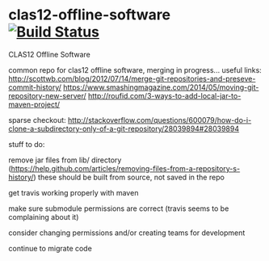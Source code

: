 # clas12-offline-software [![Build Status](https://travis-ci.org/JeffersonLab/class12-offline-software.svg?branch=master)](https://travis-ci.org/JeffersonLab/clas12-offline-software)
CLAS12 Offline Software

common repo for clas12 offline software, merging in progress...
useful links:
http://scottwb.com/blog/2012/07/14/merge-git-repositories-and-preseve-commit-history/
https://www.smashingmagazine.com/2014/05/moving-git-repository-new-server/
http://roufid.com/3-ways-to-add-local-jar-to-maven-project/

sparse checkout: http://stackoverflow.com/questions/600079/how-do-i-clone-a-subdirectory-only-of-a-git-repository/28039894#28039894

stuff to do:

remove jar files from lib/ directory (https://help.github.com/articles/removing-files-from-a-repository-s-history/) these should be built from source, not saved in the repo

get travis working properly with maven

make sure submodule permissions are correct (travis seems to be complaining about it)

consider changing permissions and/or creating teams for development

continue to migrate code
